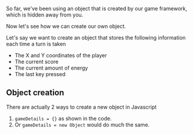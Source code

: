 So far, we've been using an object that is created by our game framework, which is hidden away from you.

Now let's see how we can create our own object.

Let's say we want to create an object that stores the following information each time a turn is taken

- The X and Y coordinates of the player
- The current score
- The current amount of energy
- The last key pressed

## Object creation
There are actually 2 ways to create a new object in Javascript

1. `gameDetails = {}` as shown in the code.
1. Or `gameDetails = new Object` would do much the same.


